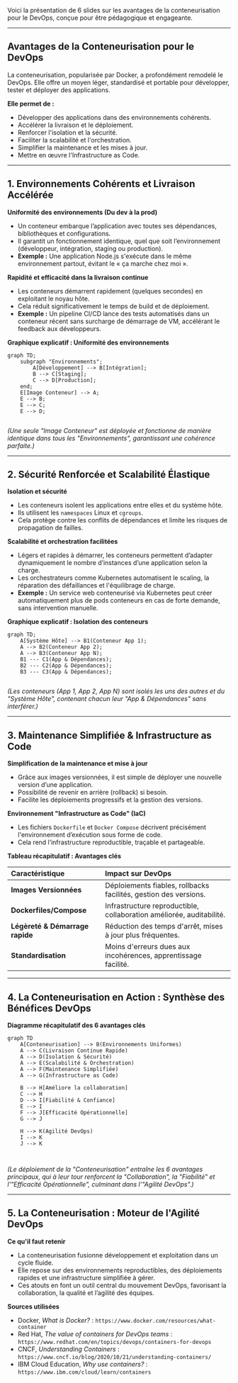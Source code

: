 Voici la présentation de 6 slides sur les avantages de la conteneurisation pour le DevOps, conçue pour être pédagogique et engageante.

---

## Avantages de la Conteneurisation pour le DevOps

La conteneurisation, popularisée par Docker, a profondément remodelé le DevOps. Elle offre un moyen léger, standardisé et portable pour développer, tester et déployer des applications.

**Elle permet de :**
*   Développer des applications dans des environnements cohérents.
*   Accélérer la livraison et le déploiement.
*   Renforcer l'isolation et la sécurité.
*   Faciliter la scalabilité et l'orchestration.
*   Simplifier la maintenance et les mises à jour.
*   Mettre en œuvre l'Infrastructure as Code.

---

## 1. Environnements Cohérents et Livraison Accélérée

**Uniformité des environnements (Du dev à la prod)**
*   Un conteneur embarque l’application avec toutes ses dépendances, bibliothèques et configurations.
*   Il garantit un fonctionnement identique, quel que soit l’environnement (développeur, intégration, staging ou production).
*   **Exemple :** Une application Node.js s'exécute dans le même environnement partout, évitant le « ça marche chez moi ».

**Rapidité et efficacité dans la livraison continue**
*   Les conteneurs démarrent rapidement (quelques secondes) en exploitant le noyau hôte.
*   Cela réduit significativement le temps de build et de déploiement.
*   **Exemple :** Un pipeline CI/CD lance des tests automatisés dans un conteneur récent sans surcharge de démarrage de VM, accélérant le feedback aux développeurs.

**Graphique explicatif : Uniformité des environnements**
```mermaid
graph TD;
    subgraph "Environnements";
        A[Développement] --> B[Intégration];
        B --> C[Staging];
        C --> D[Production];
    end;
    E[Image Conteneur] --> A;
    E --> B;
    E --> C;
    E --> D;
    
```
*(Une seule "Image Conteneur" est déployée et fonctionne de manière identique dans tous les "Environnements", garantissant une cohérence parfaite.)*

---

## 2. Sécurité Renforcée et Scalabilité Élastique

**Isolation et sécurité**
*   Les conteneurs isolent les applications entre elles et du système hôte.
*   Ils utilisent les `namespaces` Linux et `cgroups`.
*   Cela protège contre les conflits de dépendances et limite les risques de propagation de failles.

**Scalabilité et orchestration facilitées**
*   Légers et rapides à démarrer, les conteneurs permettent d’adapter dynamiquement le nombre d’instances d’une application selon la charge.
*   Les orchestrateurs comme Kubernetes automatisent le scaling, la réparation des défaillances et l'équilibrage de charge.
*   **Exemple :** Un service web conteneurisé via Kubernetes peut créer automatiquement plus de pods conteneurs en cas de forte demande, sans intervention manuelle.

**Graphique explicatif : Isolation des conteneurs**
```mermaid
graph TD;
    A[Système Hôte] --> B1(Conteneur App 1);
    A --> B2(Conteneur App 2);
    A --> B3(Conteneur App N);
    B1 --- C1(App & Dépendances);
    B2 --- C2(App & Dépendances);
    B3 --- C3(App & Dépendances);
   
```
*(Les conteneurs (App 1, App 2, App N) sont isolés les uns des autres et du "Système Hôte", contenant chacun leur "App & Dépendances" sans interférer.)*

---

## 3. Maintenance Simplifiée & Infrastructure as Code

**Simplification de la maintenance et mise à jour**
*   Grâce aux images versionnées, il est simple de déployer une nouvelle version d’une application.
*   Possibilité de revenir en arrière (rollback) si besoin.
*   Facilite les déploiements progressifs et la gestion des versions.

**Environnement "Infrastructure as Code" (IaC)**
*   Les fichiers `Dockerfile` et `Docker Compose` décrivent précisément l'environnement d’exécution sous forme de code.
*   Cela rend l’infrastructure reproductible, traçable et partageable.

**Tableau récapitulatif : Avantages clés**

| Caractéristique | Impact sur DevOps |
| :-------------- | :---------------- |
| **Images Versionnées** | Déploiements fiables, rollbacks facilités, gestion des versions. |
| **Dockerfiles/Compose** | Infrastructure reproductible, collaboration améliorée, auditabilité. |
| **Légèreté & Démarrage rapide** | Réduction des temps d'arrêt, mises à jour plus fréquentes. |
| **Standardisation** | Moins d'erreurs dues aux incohérences, apprentissage facilité. |

---

## 4. La Conteneurisation en Action : Synthèse des Bénéfices DevOps

**Diagramme récapitulatif des 6 avantages clés**
```mermaid
graph TD
    A[Conteneurisation] --> B(Environnements Uniformes)
    A --> C(Livraison Continue Rapide)
    A --> D(Isolation & Sécurité)
    A --> E(Scalabilité & Orchestration)
    A --> F(Maintenance Simplifiée)
    A --> G(Infrastructure as Code)

    B --> H[Améliore la collaboration]
    C --> H
    D --> I[Fiabilité & Confiance]
    E --> I
    F --> J[Efficacité Opérationnelle]
    G --> J

    H --> K(Agilité DevOps)
    I --> K
    J --> K

  
```
*(Le déploiement de la "Conteneurisation" entraîne les 6 avantages principaux, qui à leur tour renforcent la "Collaboration", la "Fiabilité" et l'"Efficacité Opérationnelle", culminant dans l'"Agilité DevOps".)*

---

## 5. La Conteneurisation : Moteur de l'Agilité DevOps

**Ce qu'il faut retenir**
*   La conteneurisation fusionne développement et exploitation dans un cycle fluide.
*   Elle repose sur des environnements reproductibles, des déploiements rapides et une infrastructure simplifiée à gérer.
*   Ces atouts en font un outil central du mouvement DevOps, favorisant la collaboration, la qualité et l’agilité des équipes.

**Sources utilisées**
*   Docker, *What is Docker?* : `https://www.docker.com/resources/what-container`
*   Red Hat, *The value of containers for DevOps teams* : `https://www.redhat.com/en/topics/devops/containers-for-devops`
*   CNCF, *Understanding Containers* : `https://www.cncf.io/blog/2020/10/21/understanding-containers/`
*   IBM Cloud Education, *Why use containers?* : `https://www.ibm.com/cloud/learn/containers`
